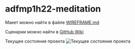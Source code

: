 # adfmp1h22-meditation

Макет можно найти в файле [WIREFRAME.md](./WIREFRAME.md)

Сценарии можно найти в [GitHub Wiki](https://github.com/OSLL/adfmp1h22-meditation/wiki/Сценарии)

Текущее состояние проекта ![Текущее состояние проекта](./img/current-status.gif)